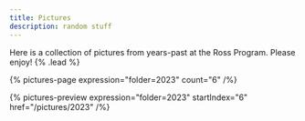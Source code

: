 ```yaml
---
title: Pictures
description: random stuff
---
```


Here is a collection of pictures from years-past at the Ross Program. Please enjoy! {% .lead %}

{% pictures-page expression="folder=2023" count="6" /%}

{% pictures-preview expression="folder=2023" startIndex="6" href="/pictures/2023" /%}